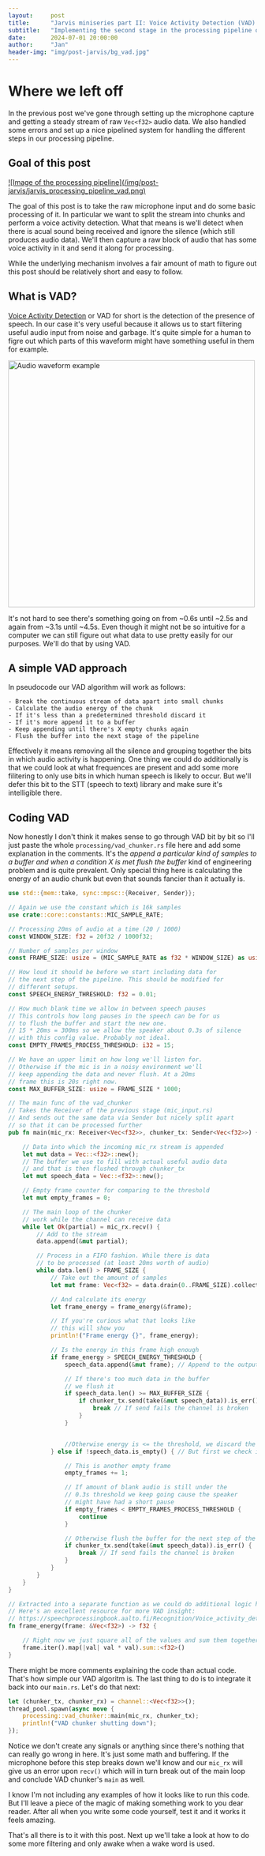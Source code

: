 ```yaml
---
layout:     post
title:      "Jarvis miniseries part II: Voice Activity Detection (VAD) and chunking"
subtitle:   "Implementing the second stage in the processing pipeline of our AI-powered home assistant in Rust"
date:       2024-07-01 20:00:00
author:     "Jan"
header-img: "img/post-jarvis/bg_vad.jpg"
---
```


# Where we left off

In the previous post we've gone through setting up the microphone capture and getting a steady stream of raw `Vec<f32>` audio data. We also handled some errors and set up a nice pipelined system for handling the different steps in our processing pipeline.

## Goal of this post

<a href="/img/post-jarvis/jarvis_processing_pipeline_vad.png">
![Image of the processing pipeline](/img/post-jarvis/jarvis_processing_pipeline_vad.png)
</a>

The goal of this post is to take the raw microphone input and do some basic processing of it. In particular we want to split the stream into chunks and perform a voice activity detection. What that means is we'll detect when there is acual sound being received and ignore the silence (which still produces audio data). We'll then capture a raw block of audio that has some voice activity in it and send it along for processing.

While the underlying mechanism involves a fair amount of math to figure out this post should be relatively short and easy to follow.

## What is VAD?

[Voice Activity Detection](https://en.wikipedia.org/wiki/Voice_activity_detection) or VAD for short is the detection of the presence of speech. In our case it's very useful because it allows us to start filtering useful audio input from noise and garbage. It's quite simple for a human to figre out which parts of this waveform might have something useful in them for example.

<a href="/img/post-jarvis/audio_waveform.png">
<img src="/img/post-jarvis/audio_waveform.png" width="500px" class="center-image" alt="Audio waveform example"/>
</a>


It's not hard to see there's something going on from ~0.6s until ~2.5s and again from ~3.1s until ~4.5s. Even though it might not be so intuitive for a computer we can still figure out what data to use pretty easily for our purposes. We'll do that by using VAD. 

## A simple VAD approach

In pseudocode our VAD algorithm will work as follows:

```
- Break the continuous stream of data apart into small chunks
- Calculate the audio energy of the chunk
- If it's less than a predetermined threshold discard it
- If it's more append it to a buffer
- Keep appending until there's X empty chunks again
- Flush the buffer into the next stage of the pipeline
```

Effectively it means removing all the silence and grouping together the bits in which audio activity is happening. One thing we could do additionally is that we could look at what frequences are present and add some more filitering to only use bits in which human speech is likely to occur.
But we'll defer this bit to the STT (speech to text) library and make sure it's intelligible there.

## Coding VAD

Now honestly I don't think it makes sense to go through VAD bit by bit so I'll just paste the whole `processing/vad_chunker.rs` file here and add some explanation in the comments. It's the _append a particular kind of samples to a buffer and when a condition X is met flush the buffer_ kind of engineering problem and is quite prevalent. Only special thing here is calculating the energy of an audio chunk but even that sounds fancier than it actually is.

```rust
use std::{mem::take, sync::mpsc::{Receiver, Sender}};

// Again we use the constant which is 16k samples
use crate::core::constants::MIC_SAMPLE_RATE;

// Processing 20ms of audio at a time (20 / 1000)
const WINDOW_SIZE: f32 = 20f32 / 1000f32; 

// Number of samples per window
const FRAME_SIZE: usize = (MIC_SAMPLE_RATE as f32 * WINDOW_SIZE) as usize;

// How loud it should be before we start including data for
// the next step of the pipeline. This should be modified for
// different setups.
const SPEECH_ENERGY_THRESHOLD: f32 = 0.01;

// How much blank time we allow in between speech pauses
// This controls how long pauses in the speech can be for us
// to flush the buffer and start the new one. 
// 15 * 20ms = 300ms so we allow the speaker about 0.3s of silence
// with this config value. Probably not ideal.
const EMPTY_FRAMES_PROCESS_THRESHOLD: i32 = 15;

// We have an upper limit on how long we'll listen for.
// Otherwise if the mic is in a noisy environment we'll 
// keep appending the data and never flush. At a 20ms 
// frame this is 20s right now.
const MAX_BUFFER_SIZE: usize = FRAME_SIZE * 1000;

// The main func of the vad_chunker
// Takes the Receiver of the previous stage (mic_input.rs)
// And sends out the same data via Sender but nicely split apart
// so that it can be processed further
pub fn main(mic_rx: Receiver<Vec<f32>>, chunker_tx: Sender<Vec<f32>>) {

    // Data into which the incoming mic_rx stream is appended
    let mut data = Vec::<f32>::new();
    // The buffer we use to fill with actual useful audio data
    // and that is then flushed through chunker_tx
    let mut speech_data = Vec::<f32>::new();

    // Empty frame counter for comparing to the threshold
    let mut empty_frames = 0;

    // The main loop of the chunker
    // work while the channel can receive data
    while let Ok(partial) = mic_rx.recv() {        
        // Add to the stream
        data.append(&mut partial);

        // Process in a FIFO fashion. While there is data
        // to be processed (at least 20ms worth of audio)
        while data.len() > FRAME_SIZE {
            // Take out the amount of samples
            let mut frame: Vec<f32> = data.drain(0..FRAME_SIZE).collect();

            // And calculate its energy
            let frame_energy = frame_energy(&frame);

            // If you're curious what that looks like
            // this will show you
            println!("Frame energy {}", frame_energy);

            // Is the energy in this frame high enough
            if frame_energy > SPEECH_ENERGY_THRESHOLD {
                speech_data.append(&mut frame); // Append to the output buffer

                // If there's too much data in the buffer
                // we flush it
                if speech_data.len() >= MAX_BUFFER_SIZE {
                    if chunker_tx.send(take(&mut speech_data)).is_err() {
                        break // If send fails the channel is broken
                    }    
                }


                //Otherwise energy is <= the threshold, we discard the sample
            } else if !speech_data.is_empty() { // But first we check if we have anything useful in the `speech_data` buffer

                // This is another empty frame
                empty_frames += 1;

                // If amount of blank audio is still under the
                // 0.3s threshold we keep going cause the speaker
                // might have had a short pause
                if empty_frames < EMPTY_FRAMES_PROCESS_THRESHOLD {
                    continue
                }

                // Otherwise flush the buffer for the next step of the pipeline
                if chunker_tx.send(take(&mut speech_data)).is_err() {
                    break // If send fails the channel is broken
                }
            }
        }
    }
}

// Extracted into a separate function as we could do additional logic here
// Here's an excellent resource for more VAD insight:
// https://speechprocessingbook.aalto.fi/Recognition/Voice_activity_detection.html
fn frame_energy(frame: &Vec<f32>) -> f32 {

    // Right now we just square all of the values and sum them together
    frame.iter().map(|val| val * val).sum::<f32>()
}
```

There might be more comments explaining the code than actual code. That's how simple our VAD algoritm is. The last thing to do is to integrate it back into our `main.rs`. Let's do that next:

```rust
let (chunker_tx, chunker_rx) = channel::<Vec<f32>>();
thread_pool.spawn(async move {
    processing::vad_chunker::main(mic_rx, chunker_tx);
    println!("VAD chunker shutting down");
});
```

Notice we don't create any signals or anything since there's nothing that can really go wrong in here. It's just some math and buffering. If the microphone before this step breaks down we'll know and our `mic_rx` will give us an error upon `recv()` which will in turn break out of the main loop and conclude VAD chunker's `main` as well.

I know I'm not including any examples of how it looks like to run this code. But I'll leave a piece of the magic of making something work to you dear reader. After all when you write some code yourself, test it and it works it feels amazing.

That's all there is to it with this post. Next up we'll take a look at how to do some more filtering and only awake when a wake word is used.